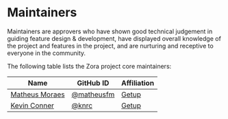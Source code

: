# Maintainers

Maintainers are approvers who have shown good technical judgement in guiding feature design & development, have 
displayed overall knowledge of the project and features in the project, and are nurturing and receptive to everyone in 
the community.

The following table lists the Zora project core maintainers:

| Name                                                              | GitHub ID                                  | Affiliation                |
|-------------------------------------------------------------------|--------------------------------------------|----------------------------|
| [Matheus Moraes](https://www.linkedin.com/in/matheusfm/)          | [@matheusfm](https://github.com/matheusfm) | [Getup](https://getup.io/) |
| [Kevin Conner](https://www.linkedin.com/in/kevin-conner-26b5554/) | [@knrc](https://github.com/knrc)           | [Getup](https://getup.io/) |
